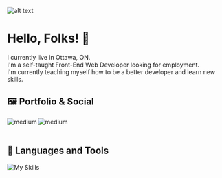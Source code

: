 ![alt text](https://i.imgur.com/kX7VzMz.png)

# Hello, Folks! 👋
I currently live in Ottawa, ON.
<br />
I'm a self-taught Front-End Web Developer looking for employment.
<br />
I'm currently teaching myself how to be a better developer and learn new skills.

## 🖼️ Portfolio & Social
[<img align="left" alt="medium" src="https://img.shields.io/badge/website-000000?style=for-the-badge&logo=About.me&logoColor=white" target="_blank" />](https://cheery-profiterole-268a09.netlify.app/)
[<img align="left" alt="medium" src="https://img.shields.io/badge/LinkedIn-0077B5?style=for-the-badge&logo=linkedin&logoColor=white" target="_blank" />](https://www.linkedin.com/in/arsenaultm/)

<br />
<br />

## 🔧 Languages and Tools
![My Skills](https://skills.thijs.gg/icons?i=js,html,css,react,nextjs,nodejs,mongodb,)
